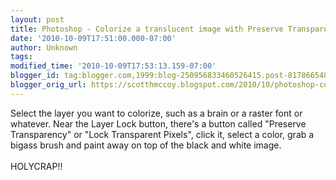 ```yaml
---
layout: post
title: Photoshop - Colorize a translucent image with Preserve Transparency
date: '2010-10-09T17:51:00.000-07:00'
author: Unknown
tags: 
modified_time: '2010-10-09T17:53:13.159-07:00'
blogger_id: tag:blogger.com,1999:blog-250956833460526415.post-8178665481969374955
blogger_orig_url: https://scotthmccoy.blogspot.com/2010/10/photoshop-colorize-translucent-image.html
---
```


Select the layer you want to colorize, such as a brain or a raster font or whatever. Near the Layer Lock button, there's a button called "Preserve Transparency" or "Lock Transparent Pixels", click it, select a color, grab a bigass brush and paint away on top of the black and white image.<br /><br />HOLYCRAP!!